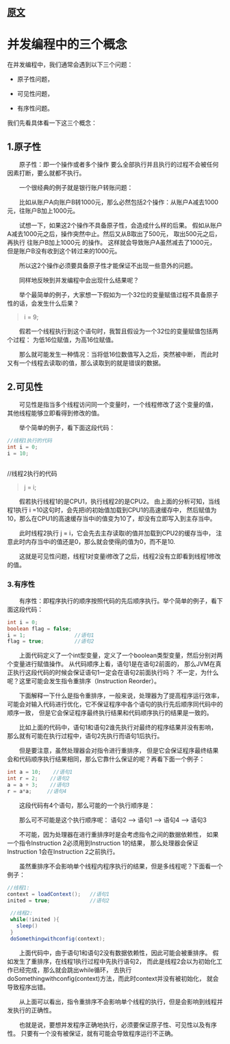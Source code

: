 

## [原文](https://www.cnblogs.com/dolphin0520/p/3920373.html)


# 并发编程中的三个概念


在并发编程中，我们通常会遇到以下三个问题：

- 原子性问题，

- 可见性问题，

- 有序性问题。

我们先看具体看一下这三个概念：

## 1.原子性

　　原子性：即一个操作或者多个操作 要么全部执行并且执行的过程不会被任何因素打断，要么就都不执行。

　　一个很经典的例子就是银行账户转账问题：

　　比如从账户A向账户B转1000元，那么必然包括2个操作：从账户A减去1000元，往账户B加上1000元。

　　试想一下，如果这2个操作不具备原子性，会造成什么样的后果。
假如从账户A减去1000元之后，操作突然中止。然后又从B取出了500元，
取出500元之后，再执行 往账户B加上1000元 的操作。
这样就会导致账户A虽然减去了1000元，
但是账户B没有收到这个转过来的1000元。

　　所以这2个操作必须要具备原子性才能保证不出现一些意外的问题。

　　同样地反映到并发编程中会出现什么结果呢？

　　举个最简单的例子，大家想一下假如为一个32位的变量赋值过程不具备原子性的话，会发生什么后果？

> i = 9;

 　　假若一个线程执行到这个语句时，我暂且假设为一个32位的变量赋值包括两个过程：
 为低16位赋值，为高16位赋值。

　　那么就可能发生一种情况：当将低16位数值写入之后，突然被中断，
而此时又有一个线程去读取i的值，那么读取到的就是错误的数据。

## 2.可见性

　　可见性是指当多个线程访问同一个变量时，一个线程修改了这个变量的值，
其他线程能够立即看得到修改的值。

　　举个简单的例子，看下面这段代码：
```java
//线程1执行的代码
int i = 0;
i = 10;
 
```

//线程2执行的代码
> j = i;

 　　假若执行线程1的是CPU1，执行线程2的是CPU2。
 由上面的分析可知，当线程1执行 i =10这句时，会先把i的初始值加载到CPU1的高速缓存中，
 然后赋值为10，那么在CPU1的高速缓存当中i的值变为10了，却没有立即写入到主存当中。

　　此时线程2执行 j = i，它会先去主存读取i的值并加载到CPU2的缓存当中，
注意此时内存当中i的值还是0，那么就会使得j的值为0，而不是10.

　　这就是可见性问题，线程1对变量i修改了之后，线程2没有立即看到线程1修改的值。

### 3.有序性

　　有序性：即程序执行的顺序按照代码的先后顺序执行。举个简单的例子，看下面这段代码：

```java
int i = 0;              
boolean flag = false;
i = 1;                //语句1  
flag = true;          //语句2
```

 　　上面代码定义了一个int型变量，定义了一个boolean类型变量，然后分别对两个变量进行赋值操作。
 从代码顺序上看，语句1是在语句2前面的，
 那么JVM在真正执行这段代码的时候会保证语句1一定会在语句2前面执行吗？
 不一定，为什么呢？这里可能会发生指令重排序（Instruction Reorder）。

　　下面解释一下什么是指令重排序，一般来说，处理器为了提高程序运行效率，
可能会对输入代码进行优化，它不保证程序中各个语句的执行先后顺序同代码中的顺序一致，
但是它会保证程序最终执行结果和代码顺序执行的结果是一致的。

　　比如上面的代码中，语句1和语句2谁先执行对最终的程序结果并没有影响，
那么就有可能在执行过程中，语句2先执行而语句1后执行。

　　但是要注意，虽然处理器会对指令进行重排序，
但是它会保证程序最终结果会和代码顺序执行结果相同，那么它靠什么保证的呢？再看下面一个例子：

```java
int a = 10;    //语句1
int r = 2;    //语句2
a = a + 3;    //语句3
r = a*a;     //语句4
```

 　　这段代码有4个语句，那么可能的一个执行顺序是：

　　那么可不可能是这个执行顺序呢： 语句2 --> 语句1 --> 语句4 --> 语句3


　　不可能，因为处理器在进行重排序时是会考虑指令之间的数据依赖性，
如果一个指令Instruction 2必须用到Instruction 1的结果，
那么处理器会保证Instruction 1会在Instruction 2之前执行。

　　虽然重排序不会影响单个线程内程序执行的结果，但是多线程呢？下面看一个例子：


```java
//线程1:
context = loadContext();   //语句1
inited = true;             //语句2
 
 //线程2:
 while(!inited ){
   sleep()
 }
 doSomethingwithconfig(context);
```


 　　上面代码中，由于语句1和语句2没有数据依赖性，因此可能会被重排序。
 假如发生了重排序，在线程1执行过程中先执行语句2，
 而此是线程2会以为初始化工作已经完成，那么就会跳出while循环，
 去执行doSomethingwithconfig(context)方法，而此时context并没有被初始化，
 就会导致程序出错。

 　　从上面可以看出，指令重排序不会影响单个线程的执行，但是会影响到线程并发执行的正确性。

　　也就是说，要想并发程序正确地执行，必须要保证原子性、可见性以及有序性。
只要有一个没有被保证，就有可能会导致程序运行不正确。